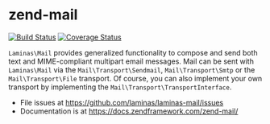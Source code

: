 # zend-mail

[![Build Status](https://secure.travis-ci.org/laminas/laminas-mail.svg?branch=master)](https://secure.travis-ci.org/laminas/laminas-mail)
[![Coverage Status](https://coveralls.io/repos/github/laminas/laminas-mail/badge.svg?branch=master)](https://coveralls.io/github/laminas/laminas-mail?branch=master)

`Laminas\Mail` provides generalized functionality to compose and send both text and
MIME-compliant multipart email messages. Mail can be sent with `Laminas\Mail` via
the `Mail\Transport\Sendmail`, `Mail\Transport\Smtp` or the `Mail\Transport\File`
transport. Of course, you can also implement your own transport by implementing
the `Mail\Transport\TransportInterface`.

- File issues at https://github.com/laminas/laminas-mail/issues
- Documentation is at https://docs.zendframework.com/zend-mail/
